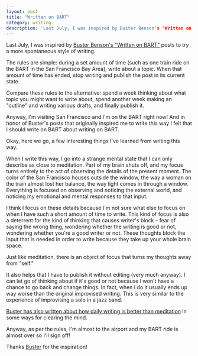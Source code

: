 ```yaml
---
layout: post
title: "Written on BART"
category: writing
description: 'Last July, I was inspired by Buster Benson's "Written on BART" posts to try a more spontaneous style of writing.'
---
```


Last July, I was inspired by [Buster Benson's "Written on BART"](https://writtenonbart.com) posts to try a more spontaneous style of writing.

The rules are simple: during a set amount of time (such as one train ride on the BART in the San Francisco Bay Area), write about a topic. When that amount of time has ended, stop writing and publish the post in its current state.

Compare these rules to the alternative: spend a week thinking about what topic you might want to write about, spend another week making an "outline" and writing various drafts, and finally publish it.

Anyway, I'm visiting San Francisco and I'm on the BART right now! And in honor of Buster's posts that originally inspired me to write this way I felt that I should write on BART about writing on BART.

Okay, here we go, a few interesting things I've learned from writing this way.

When I write this way, I go into a strange mental state that I can only describe as close to meditation. Part of my brain shuts off, and my focus turns entirely to the act of observing the details of the present moment. The color of the San Francisco houses outside the window, the way a woman on the train almost lost her balance, the way light comes in through a window. Everything is focused on observing and noticing the external world, and noticing my emotional and mental responses to that input.

I think I focus on these details because I'm not sure what else to focus on when I have such a short amount of time to write. This kind of focus is also a deterrent for the kind of thinking that causes writer's block – fear of saying the wrong thing, wondering whether the writing is good or not, wondering whether you're a good writer or not. These thoughts block the input that is needed in order to write because they take up your whole brain space.

Just like meditation, there is an object of focus that turns my thoughts away from "self."

It also helps that I have to publish it without editing (very much anyway). I can let go of thinking about if it's good or not because I won't have a chance to go back and change things. In fact, when I do it usually ends up way worse than the original improvised writing. This is very similar to the experience of improvising a solo in a jazz band.

[Buster has also written about how daily writing is better than meditation](https://medium.com/better-humans/better-than-meditation-12532d29f6cd#.wovw99t7p) in some ways for clearing the mind.

Anyway, as per the rules, I'm almost to the airport and my BART ride is almost over so I'll sign off!

Thanks [Buster](http://twitter.com/buster) for the inspiration!

